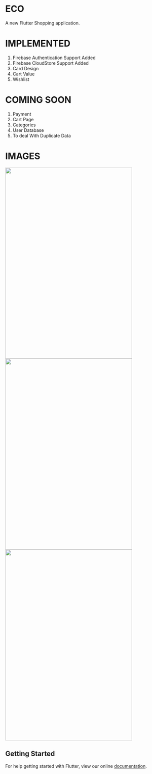 # ECO

A new Flutter Shopping application.

# IMPLEMENTED

1. Firebase Authentication Support Added
2. Firebase CloudStore Support Added
3. Card Design
4. Cart Value
5. Wishlist

# COMING SOON

1. Payment 
2. Cart Page 
3. Categories
4. User Database
5. To deal With Duplicate Data

# IMAGES

<img src = "images/ezgif.com-video-to-gif (1).gif" width = "400" height = "600"/>

<img src = "images/Screenshot_20180921-134102.jpg" width = "400" height = "600"/>

<img src = "Screenshot_20180921-134102" width = "400" height = "600"/>

## Getting Started

For help getting started with Flutter, view our online
[documentation](https://flutter.io/).
